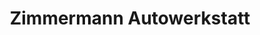 ---
title: "Zimmermann Autowerkstatt"
url: /rostock/zimmermann-autowerkstatt/
shop: Autowerkstatt
---